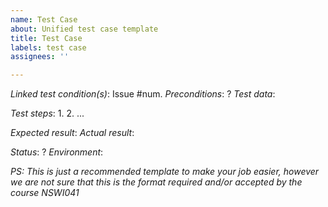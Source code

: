 ```yaml
---
name: Test Case
about: Unified test case template
title: Test Case
labels: test case
assignees: ''

---
```


_Linked test condition(s)_: Issue #num. 
_Preconditions_:
? _Test data_:

_Test steps_:
1. 
2. 
...

_Expected result_:
_Actual result_:

_Status_:
? _Environment_:

_PS: This is just a recommended template to make your job easier, however we are not sure that this is the format required and/or accepted by the course NSWI041_
